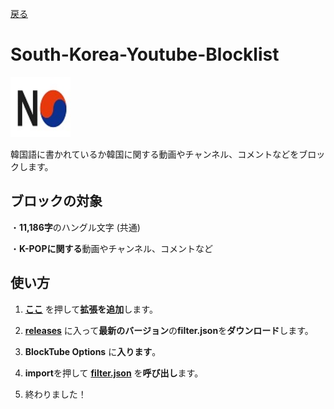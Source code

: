 [戻る](https://github.com/nijikasaiko/South-Korea-Youtube-Blocklist)


# South-Korea-Youtube-Blocklist
<a>
  <img src="https://github.com/nijikasaiko/South-Korea-Youtube-Blocklist/blob/main/pics/nokr.jpg" width="96"/>
</a>

韓国語に書かれているか韓国に関する動画やチャンネル、コメントなどをブロックします。


## ブロックの対象
・**11,186字**のハングル文字 (共通)

・**K-POPに関する**動画やチャンネル、コメントなど


## 使い方
1. **[ここ](https://chrome.google.com/webstore/detail/blocktube/bbeaicapbccfllodepmimpkgecanonai)** を押して**拡張を追加**します。

2. **[releases](https://github.com/nijikasaiko/South-Korea-Youtube-Blocklist/releases)** に入って**最新のバージョン**の**filter.json**を**ダウンロード**します。

3. **BlockTube Options** に**入ります**。

4. **import**を押して **[filter.json](https://github.com/nijikasaiko/South-Korea-Youtube-Blocklist/blob/main/filter.json)** を**呼び出し**ます。

5. 終わりました！
